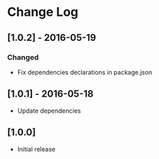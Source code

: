 # Change Log

## [1.0.2] - 2016-05-19

### Changed
- Fix dependencies declarations in package.json

## [1.0.1] - 2016-05-18

* Update dependencies

## [1.0.0]

* Initial release